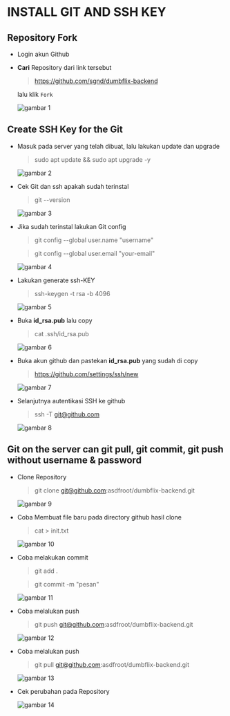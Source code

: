 # INSTALL GIT AND SSH KEY

## Repository Fork

-   Login akun Github

-   **Cari** Repository dari link tersebut

    >https://github.com/sgnd/dumbflix-backend

    lalu klik `Fork`

    ![gambar 1](assets/2fromfork.png)

## Create SSH Key for the Git

-   Masuk pada server yang telah dibuat, lalu lakukan update dan upgrade

    >sudo apt update && sudo apt upgrade -y

    ![gambar 2](assets/1update.png)

-   Cek Git dan ssh apakah sudah terinstal

    >git --version

    ![gambar 3](assets/3gitversion.png)

-   Jika sudah terinstal lakukan Git config

    >git config --global user.name "username"

    >git config --global user.email "your-email"

    ![gambar 4](assets/44.png)

-   Lakukan generate ssh-KEY

    >ssh-keygen -t rsa -b 4096

    ![gambar 5](assets/4sshkey.png)

-   Buka **id_rsa.pub** lalu copy

    >cat .ssh/id_rsa.pub

    ![gambar 6](assets/45bukarsa.png)

-   Buka akun github dan pastekan **id_rsa.pub** yang sudah di copy

    >https://github.com/settings/ssh/new

    ![gambar 7](assets/5pastekey.png)

-   Selanjutnya autentikasi SSH ke github

    >ssh -T git@github.com

    ![gambar 8](assets/6ssh-T.png)

## Git on the server can git pull, git commit, git push without username & password

-   Clone Repository

    >git clone git@github.com:asdfroot/dumbflix-backend.git

    ![gambar 9](assets/7gitclone.png)

-   Coba Membuat file baru pada directory github hasil clone

    >cat > init.txt

    ![gambar 10](assets/8buatfile.png)

-   Coba melakukan commit

    >git add .

    >git commit -m "pesan"

    ![gambar 11](assets/9gitcommit.png)

-   Coba melalukan push

    >git push git@github.com:asdfroot/dumbflix-backend.git

    ![gambar 12](assets/10push.png)

-   Coba melalukan push

    >git pull git@github.com:asdfroot/dumbflix-backend.git

    ![gambar 13](assets/11.png)

-   Cek perubahan pada Repository

    ![gambar 14](assets/12cek.png)
